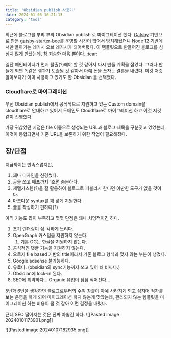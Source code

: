 ```yaml
---
title: 'Obsidian publish 사용기'
date: 2024-01-03 16:21:13
category: 'tool'
---
```


최근에 블로그를 부랴 부랴 Obsidian publish 로 마이그레이션 했다. [Gatsby](https://www.gatsbyjs.com/) 기반으로 만든 [gatsby-starter-bee](https://github.com/JaeYeopHan/gatsby-starter-bee)를 운영할 시간이 없어서 방치해뒀더니 Node 12 기반에서만 돌아가는 레거시 오브 레거시가 되어버렸다. 이 템플릿으로 만들어진 블로그를 심심치 않게 만났는데, 참 죄송한 마음 뿐이다. :tear:

일단 메인테이너가 먼저 탈출(?)해야 할 것 같아서 다시 만들 계획을 잡았다. 그러나 만들게 되면 똑같은 결과가 도출될 것 같아서 아예 돈을 쓰자는 결론을 내렸다. 이것 저것 알아보다가 이미 사용하고 있기도 한 Obsidian 을 선택했다.

### Cloudflare로 마이그레이션
우선 Obsidian publish에서 공식적으로 지원하고 있는 Custom domain을 cloudflare로 안내하고 있어서 도메인도 Cloudflare로 마이그레이션 하고 이것 저것 같이 진행했다.

가장 귀찮았던 지점은 file 이름으로 생성되는 URL과 블로그 제목을 구분짓고 있었는데, 이것이 통합되면서 기존 URL을 보존하기 위한 작업이 필요해졌다.

## 장/단점

지금까지는 만족스럽지만,
1. 꽤나 디자인을 신경썼다.
2. 글을 쓰고 배포까지 1초면 충분하다.
3. 제텔카스텐(?)을 잘 활용하여 블로그로 퍼블리시 한다면 이만한 도구가 없을 것이다.
4. 마크다운 syntax를 꽤 넓게 지원한다.
5. 글을 작성하기 편하다(?)

아직 기능도 많이 부족하고 몇몇 단점은 꽤나 치명적이긴 하다.
1. 초기 렌더링이 심-각하게 느리다.
2. OpenGraph 커스텀을 지원하지 않는다.
    1. 기본 OG는 한글을 지원하지 않는다.
3. 공식적인 댓글 기능을 지원하지 않는다.
4. 오로지 file based 기반의 title이라서 기존 블로그 형식과 맞지 않는 부분이 생겼다.
5. Google adsense 불가능하다.
6. 유료다. (obsidian의 sync기능까지 쓰고 있어 꽤 비싸다.)
7. Obsidian에 lock-in 된다.
8. SEO에 취약하다... Organic 유입이 점점 적어진다...

5번과 6번을 생각하면 블로그로부터의 수익 창출이 아예 사라지게 되고 심지어 적자를 보는 운영을 하게 되어 마이그레이션 하지 않는게 맞았는데, 관리되지 않는 템플릿을 마이그레이션 하는 비용이 클 것 같아 이런 결정을 내렸다.

근데 SEO 떨어지는 것은 진짜 아쉽긴 하다.
![[Pasted image 20240101173901.png]]

![[Pasted image 20240107182935.png]]